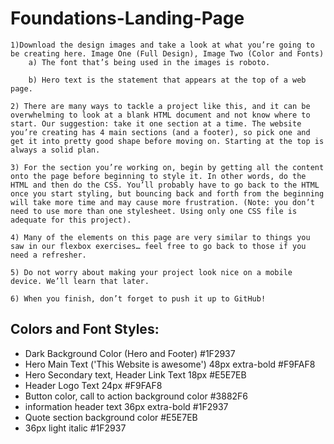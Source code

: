 # Foundations-Landing-Page

    1)Download the design images and take a look at what you’re going to be creating here. Image One (Full Design), Image Two (Color and Fonts)
        a) The font that’s being used in the images is roboto.
        
        b) Hero text is the statement that appears at the top of a web page.

    2) There are many ways to tackle a project like this, and it can be overwhelming to look at a blank HTML document and not know where to start. Our suggestion: take it one section at a time. The website you’re creating has 4 main sections (and a footer), so pick one and get it into pretty good shape before moving on. Starting at the top is always a solid plan.

    3) For the section you’re working on, begin by getting all the content onto the page before beginning to style it. In other words, do the HTML and then do the CSS. You’ll probably have to go back to the HTML once you start styling, but bouncing back and forth from the beginning will take more time and may cause more frustration. (Note: you don’t need to use more than one stylesheet. Using only one CSS file is adequate for this project).

    4) Many of the elements on this page are very similar to things you saw in our flexbox exercises… feel free to go back to those if you need a refresher.

    5) Do not worry about making your project look nice on a mobile device. We’ll learn that later.

    6) When you finish, don’t forget to push it up to GitHub!


## Colors and Font Styles:
- Dark Background Color (Hero and Footer) #1F2937
- Hero Main Text ('This Website is awesome') 48px extra-bold #F9FAF8
- Hero Secondary text, Header Link Text 18px #E5E7EB
- Header Logo Text 24px #F9FAF8
- Button color, call to action background color #3882F6
- information header text 36px extra-bold #1F2937
- Quote section background color #E5E7EB
- 36px light italic #1F2937
